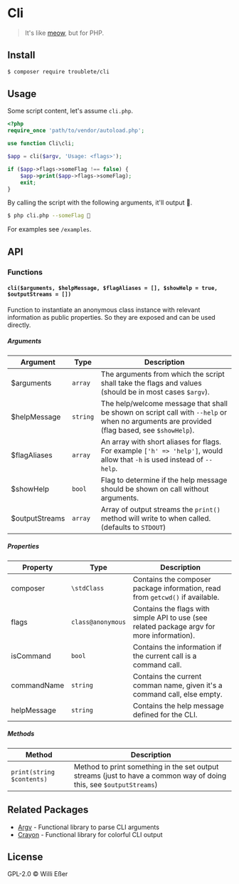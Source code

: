 # Cli
> It's like [meow](https://www.npmjs.com/package/meow), but for PHP. 

## Install

```bash
$ composer require troublete/cli
```

## Usage

Some script content, let's assume `cli.php`.

```php
<?php
require_once 'path/to/vendor/autoload.php';

use function Cli\cli;

$app = cli($argv, 'Usage: <flags>');

if ($app->flags->someFlag !== false) {
	$app->print($app->flags->someFlag);
	exit;
}
```

By calling the script with the following arguments, it'll output 🌈.

```bash
$ php cli.php --someFlag 🌈
```

For examples see `/examples`.

## API

### Functions

#### `cli($arguments, $helpMessage, $flagAliases = [], $showHelp = true, $outputStreams = [])`

Function to instantiate an anonymous class instance with relevant information as public properties. So they are exposed and can be used directly.

##### Arguments

| Argument | Type | Description |
|---|---|---|
| $arguments | `array` | The arguments from which the script shall take the flags and values (should be in most cases `$argv`). |
| $helpMessage | `string` | The help/welcome message that shall be shown on script call with `--help` or when no arguments are provided (flag based, see `$showHelp`). |
| $flagAliases | `array` | An array with short aliases for flags. For example `['h' => 'help']`, would allow that `-h` is used instead of `--help`. |
| $showHelp | `bool` | Flag to determine if the help message should be shown on call without arguments. |
| $outputStreams | `array` | Array of output streams the `print()` method will write to when called. (defaults to `STDOUT`) |

##### Properties

| Property | Type | Description |
|---|---|---|
| composer | `\stdClass` | Contains the composer package information, read from `getcwd()` if available. |
| flags | `class@anonymous` | Contains the flags with simple API to use (see related package argv for more information). |
| isCommand | `bool` | Contains the information if the current call is a command call. |
| commandName | `string` | Contains the current comman name, given it's a command call, else empty. |
| helpMessage | `string` | Contains the help message defined for the CLI. |

##### Methods

| Method | Description |
|---|---|
| `print(string $contents)` | Method to print something in the set output streams (just to have a common way of doing this, see `$outputStreams`) |


## Related Packages

* [Argv](https://github.com/troublete/argv) - Functional library to parse CLI arguments
* [Crayon](https://github.com/troublete/crayon) - Functional library for colorful CLI output

## License

GPL-2.0 © Willi Eßer
